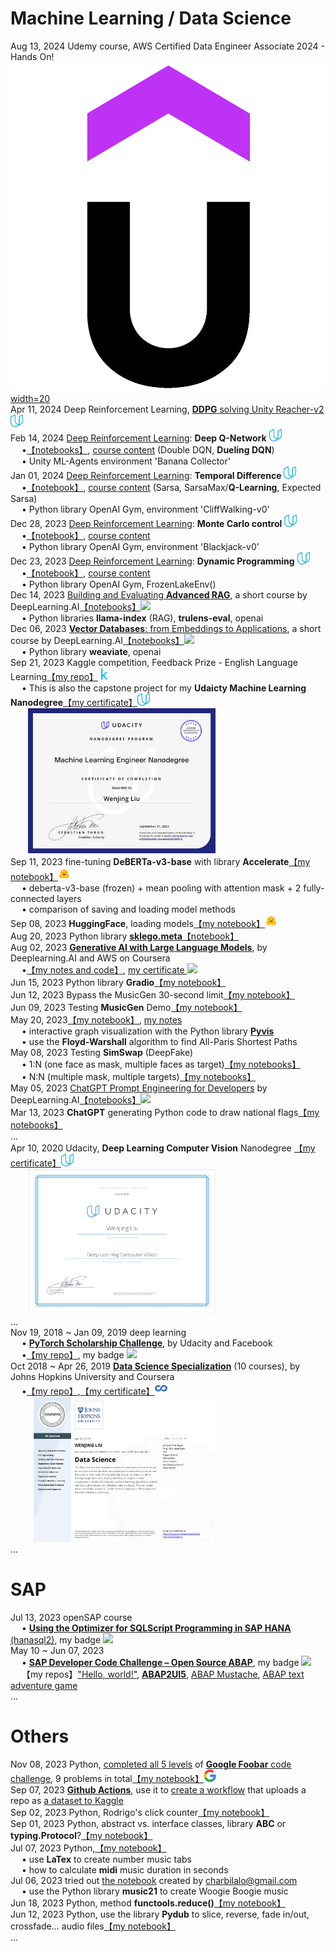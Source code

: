 # **Machine Learning / Data Science**  

Aug 13, 2024 Udemy course, AWS Certified Data Engineer Associate 2024 - Hands On! [<img src="https://raw.githubusercontent.com/Nov05/pictures/master/icons/Udemy-logo-2024.png"> width=20](https://www.udemy.com/certificate/UC-970c9b0d-c636-4306-8aa6-ed3be251f8d8/)  
Apr 11, 2024 Deep Reinforcement Learning, [**DDPG** solving Unity Reacher-v2](https://github.com/Nov05/udacity-deep-reinforcement-learning?tab=readme-ov-file#-unity-enviroment-reacher-v2-vector-game-project-submission) <img src="https://github.com/Nov05/pictures/blob/master/icons/clipart2667859.png?raw=true" width=20>    
Feb 14, 2024 [Deep Reinforcement Learning](https://learn.udacity.com/nanodegrees/nd893): **Deep Q-Network** <img src="https://github.com/Nov05/pictures/blob/master/icons/clipart2667859.png?raw=true" width=20>  
&emsp; •[【notebooks】](https://github.com/Nov05/udacity-drlnd-p1_navigation-submission), [course content](https://www.evernote.com/shard/s139/client/snv?isnewsnv=true&noteGuid=fa0ab650-ac25-d529-79b2-8dbfd0b4d4b1&noteKey=yCXdUVuaef1KmbRYNuUduyumTwFFmlHieUshzrB5cK0KdsGunib83Vw0Sw&sn=https%3A%2F%2Fwww.evernote.com%2Fshard%2Fs139%2Fsh%2Ffa0ab650-ac25-d529-79b2-8dbfd0b4d4b1%2FyCXdUVuaef1KmbRYNuUduyumTwFFmlHieUshzrB5cK0KdsGunib83Vw0Sw&title=Reinforcement%2BLearning%2B-%2BDeep%2BQ-Networks%2B%2528DDQN%2529) (Double DQN, **Dueling DQN**)  
&emsp; • Unity ML-Agents environment 'Banana Collector'    
Jan 01, 2024 [Deep Reinforcement Learning](https://learn.udacity.com/nanodegrees/nd893): **Temporal Difference** <img src="https://github.com/Nov05/pictures/blob/master/icons/clipart2667859.png?raw=true" width=20>  
&emsp; •[【notebook】](https://github.com/Nov05/Google-Colaboratory/blob/master/20231229_Temporal_Difference.ipynb), [course content](https://www.evernote.com/shard/s139/sh/7855877f-4cde-16ac-676a-12c404428d9a/CwI92aC9i4eqdQNbQ3WopqpKF42KmfUaxBGSQJOthSSKHtRuxbIP-2sJyw) (Sarsa, SarsaMax/**Q-Learning**, Expected Sarsa)  
&emsp; • Python library OpenAI Gym, environment 'CliffWalking-v0'  
Dec 28, 2023 [Deep Reinforcement Learning](https://learn.udacity.com/nanodegrees/nd893): **Monte Carlo control** <img src="https://github.com/Nov05/pictures/blob/master/icons/clipart2667859.png?raw=true" width=20>  
&emsp; •[【notebook】](https://github.com/Nov05/Google-Colaboratory/blob/master/20231224_Reinforcement_Learning_Monte_Carlo.ipynb), [course content](https://www.evernote.com/shard/s139/sh/5745a48a-3d31-a6cf-a5e7-609524cf49d1/3ibb2v7lBzC2o5PwdV0fL5lZnCKUgEyaNO2NCISXhaZsYoeTAc3Ru-fPgw)    
&emsp; • Python library OpenAI Gym, environment 'Blackjack-v0'     
Dec 23, 2023 [Deep Reinforcement Learning](https://learn.udacity.com/nanodegrees/nd893): **Dynamic Programming** <img src="https://github.com/Nov05/pictures/blob/master/icons/clipart2667859.png?raw=true" width=20>      
&emsp; •[【notebook】](https://github.com/Nov05/Google-Colaboratory/blob/master/20230921_Reinforcement_Learning_Dynamic_Programming.ipynb), [course content](https://www.evernote.com/shard/s139/sh/ffaabbf5-ea31-5a78-213b-48167e4f0289/UMDzRqSyPGcJwIRoWuQ8P8U8FHKuHtzEgKENP5pJTi-mDtvPgXw9qtCpiA)      
&emsp; • Python library OpenAI Gym, FrozenLakeEnv()    
Dec 14, 2023 [Building and Evaluating **Advanced RAG**](https://learn.deeplearning.ai/building-evaluating-advanced-rag), a short course by DeepLearning.AI[【notebooks】](https://drive.google.com/drive/folders/1NUa9wsPDILnlhnSZu95iylnccYYzv27g)<img src="https://d3njjcbhbojbot.cloudfront.net/api/utilities/v1/imageproxy/http://coursera-university-assets.s3.amazonaws.com/b4/5cb90bb92f420b99bf323a0356f451/Icon.png" width=20>  
&emsp; • Python libraries **llama-index** (RAG), **trulens-eval**, openai  
Dec 06, 2023 [**Vector Databases**: from Embeddings to Applications](https://learn.deeplearning.ai/vector-databases-embeddings-applications), a short course by DeepLearning.AI[【notebooks】](https://drive.google.com/drive/folders/1KPBacI6s4YiBwKwR5P1QGJ2cipJeby9V)<img src="https://d3njjcbhbojbot.cloudfront.net/api/utilities/v1/imageproxy/http://coursera-university-assets.s3.amazonaws.com/b4/5cb90bb92f420b99bf323a0356f451/Icon.png" width=20>  
&emsp; • Python library **weaviate**, openai  
Sep 21, 2023 Kaggle competition, Feedback Prize - English Language Learning[【my repo】](https://github.com/nov05/kaggle--feedback-prize-ell)<img src="https://github.com/Nov05/pictures/blob/master/icons/189_Kaggle_logo_logos-512.png?raw=true" width=20>    
&emsp; • This is also the capstone project for my **Udaicty Machine Learning Nanodegree**[【my certificate】<img src="https://github.com/Nov05/pictures/blob/master/icons/clipart2667859.png?raw=true" width=20>](https://graduation.udacity.com/confirm/e/55b8d6d6-6f16-11ea-a6e6-4396b8163b1d)   
&emsp;&emsp;<img src="https://github.com/Nov05/pictures/blob/master/certificates/2023-09-21%2016_05_03-Udacity%20Certificate%20Confirmation.jpg?raw=true" width=300>  
Sep 11, 2023 fine-tuning **DeBERTa-v3-base** with library **Accelerate**[【my notebook】](https://github.com/Nov05/Google-Colaboratory/blob/master/20230911_deberta_v3_base_accelerate_finetuning.ipynb)<img src="https://raw.githubusercontent.com/Nov05/pictures/master/icons/hf-logo.png" width=20>  
&emsp; • deberta-v3-base (frozen) + mean pooling with attention mask + 2 fully-connected layers  
&emsp; • comparison of saving and loading model methods  
Sep 08, 2023 **HuggingFace**, loading models[【my notebook】](https://github.com/Nov05/Google-Colaboratory/blob/master/20230908_loading_huggingface_models.ipynb)<img src="https://raw.githubusercontent.com/Nov05/pictures/master/icons/hf-logo.png" width=20>  
Aug 20, 2023 Python library [**sklego.meta**](https://scikit-lego.netlify.app/meta.html)[【notebook】](https://colab.research.google.com/drive/1xUplu44HxDzuAuN43xG3wruM8Fm75QeU?usp=sharing)  
Aug 02, 2023 [**Generative AI with Large Language Models**](https://www.coursera.org/learn/generative-ai-with-llms), by Deeplearning.AI and AWS on Coursera   
&emsp; •[【my notes and code】](https://docs.google.com/document/d/1M1t4UTqVVxSyA6Kk3zWvxrbXgMvmzYXGP6F0rct71Kg), [my certificate <img src="https://d3njjcbhbojbot.cloudfront.net/api/utilities/v1/imageproxy/http://coursera-university-assets.s3.amazonaws.com/b4/5cb90bb92f420b99bf323a0356f451/Icon.png" width=20>](https://www.coursera.org/account/accomplishments/verify/ZJUFM24K956E)    
Jun 15, 2023 Python library **Gradio**[【my notebook】](https://colab.research.google.com/drive/1n7uEetKNKFV6PBu4-D59bwDY6dO9DnJn)  
Jun 12, 2023 Bypass the MusicGen 30-second limit[【my notebook】](https://drive.google.com/file/d/1-JFtxWjBmHhmd4j7M9QSnFieUAHBnkzj)  
Jun 09, 2023 Testing **MusicGen** Demo[【my notebook】](https://drive.google.com/file/d/1X8U9pLUMCwD0YjkwSMHgPnZka2hOy0NH)  
May 20, 2023[【my notebook】](https://colab.research.google.com/drive/1upm3eO935KQQIA-2Kffg2hGu8387UnXp), [my notes](https://docs.google.com/document/d/1JTyNH4zYDWRktF3A3KmYhWl1xEuaeIyvRXGdeP7ZcOs)  
&emsp; • interactive graph visualization with the Python library [**Pyvis**](http://pyvis.network )   
&emsp; • use the **Floyd-Warshall** algorithm to find All-Paris Shortest Paths  
May 08, 2023 Testing **SimSwap** (DeepFake)  
&emsp; • 1:N (one face as mask, multiple faces as target)[【my notebooks】](https://colab.research.google.com/drive/1L9p-lvFBRaiom9zXtZloXkAEWvNO2jEl)  
&emsp; • N:N (multiple mask, multiple targets)[【my notebooks】](https://colab.research.google.com/drive/1L9p-lvFBRaiom9zXtZloXkAEWvNO2jEl)  
May 05, 2023 [ChatGPT Prompt Engineering for Developers](https://www.deeplearning.ai/short-courses/chatgpt-prompt-engineering-for-developers/) by DeepLearning.AI[【notebooks】](https://drive.google.com/drive/folders/1mYAGV-olSXfmU_0cgUfJatdv7znP1lQf?usp=drive_link)<img src="https://d3njjcbhbojbot.cloudfront.net/api/utilities/v1/imageproxy/http://coursera-university-assets.s3.amazonaws.com/b4/5cb90bb92f420b99bf323a0356f451/Icon.png" width=20>  
Mar 13, 2023 **ChatGPT** generating Python code to draw national flags[【my notebooks】](https://colab.research.google.com/drive/1pnYkGt91ayhtS4zXEb8YVKjioj-BGb1V)  
...  
Apr 10, 2020 Udacity, **Deep Learning Computer Vision** Nanodegree [【my certificate】<img src="https://github.com/Nov05/pictures/blob/master/icons/clipart2667859.png?raw=true" width=20>](https://graduation.udacity.com/confirm/AF2G9C95)  
&emsp;&emsp;<img src="https://github.com/Nov05/pictures/blob/master/certificates/2023-09-21%2016_18_36-learn.udacity.com_view-certificate_nd891-cn.jpg?raw=true" width=300>  
...  
Nov 19, 2018 ~ Jan 09, 2019 deep learning  
&emsp; • [**PyTorch Scholarship Challenge**](https://www.udacity.com/blog/2018/10/introducing-the-pytorch-scholarship-challenge-from-facebook.html), by Udacity and Facebook  
&emsp; •[【my repo】](https://github.com/Nov05/Udacity-PyTorch_Challenge), my badge <img src="https://raw.githubusercontent.com/Nov05/Udacity-PyTorch_Challenge/master/pictures/p60603977.jpg" width=20>  
Oct 2018 ~ Apr 26, 2019 [**Data Science Specialization**](https://www.coursera.org/specializations/jhu-data-science) (10 courses), by Johns Hopkins University and Coursera   
&emsp; •[【my repo】](https://github.com/Nov05/Coursera-Data_Science-Capstone/tree/master),[【my certificate】<img src="https://github.com/Nov05/pictures/blob/master/icons/coursera_logo_icon_169326.png?raw=true" width=20>](https://www.coursera.org/account/accomplishments/specialization/C34Q62KBDQLY)     
&emsp;&emsp;<img src="https://github.com/Nov05/pictures/blob/master/certificates/Coursera%20C34Q62KBDQLY.jpg?raw=true" width=300>  
...  

# **SAP**  

Jul 13, 2023 openSAP course  
&emsp; • [**Using the Optimizer for SQLScript Programming in SAP HANA** (hanasql2)](https://open.sap.com/verify/xulir-zehyb-pylev-dahep-tegam), my badge [<img src="https://opensap-certificate.s3.openhpicloud.de/openbadges/pNCxNG9hJtieTntwmOkjm/6ExSfykgpBsfBZqOFLVt4D.png" width=20>](https://openbadgepassport.com/app/profile/202440)  
May 10 ~ Jun 07, 2023  
&emsp; • [**SAP Developer Code Challenge – Open Source ABAP**](https://blogs.sap.com/2023/05/10/sap-developer-code-challenge-open-source-abap/), my badge [<img src="https://community.sap.com/images/bltf8824bc4298e468e/devChallenge3-1.svg" width=20>](https://people.sap.com/arwen.liu#reputation)  
&emsp; 【my repos】["Hello, world!"](https://github.com/Nov05/sap-btp-trial/blob/main/src/znov05_hello_world.clas.abap), [**ABAP2UI5**](https://github.com/Nov05/sap-abap2UI5), [ABAP Mustache](https://github.com/Nov05/sap-abap-mustache), [ABAP text adventure game](https://github.com/Nov05/sap-abap2ui5/tree/main#axage---abap-text-adventure-game-engine)    
...  

# **Others**    

Nov 08, 2023 Python, [completed all 5 levels](https://github.com/Nov05/pictures/blob/master/leetcode/001/F-aBXw0aQAEDDfr.jpg?raw=true) of [**Google Foobar** code challenge](https://foobar.withgoogle.com/?eid=9QV4r), 9 problems in total[【my notebook】](https://colab.research.google.com/drive/1KdZDv-HS5zCKzJIUzsHE7Hu56NIIa-Vf)<img src="https://raw.githubusercontent.com/Nov05/pictures/f61c8960d2e89d4afd795cea41e077659133b80b/icons/google-icon-logo.svg" width=20>    
Sep 07, 2023 [**Github Actions**](https://github.com/Nov05/action-push-kaggle-dataset), use it to [create a workflow](https://github.com/Nov05/kaggle--feedback-prize-ell/tree/main/.github/workflows) that uploads a repo as [a dataset to Kaggle](https://www.kaggle.com/datasets/wenjingliu/kaggle--feedback-prize-ell)    
Sep 02, 2023 Python, Rodrigo's click counter[【my notebook】](https://github.com/Nov05/Google-Colaboratory/blob/master/20230902_Rodrigo_click_counter_in_Python.ipynb)  
Sep 01, 2023 Python, abstract vs. interface classes, library **ABC** or **typing.Protocol**?[【my notebook】](https://colab.research.google.com/drive/176bHrpwqf0lpmcaWDTBVl8yMcAYkdHPE)  
Jul 07, 2023 Python,[【my notebook】](https://colab.research.google.com/drive/1qw4aG77bXoeMSmCBlPPYU6LqAHcZ-Zt6)  
&emsp; • use **LaTex** to create number music tabs  
&emsp; • how to calculate **midi** music duration in seconds  
Jul 06, 2023 tried out [the notebook](https://colab.research.google.com/drive/1yMps7e5zE81nwvIeqPy3TCQsfbsxnjx7) created by charbilalo@gmail.com  
&emsp; • use the Python library **music21** to create Woogie Boogie music  
Jun 18, 2023 Python, method **functools.reduce()**[【my notebook】](https://colab.research.google.com/drive/1xtlfLnh24b6p8lvHU99cFEc48DnP5P0z)  
Jun 12, 2023 Python, use the library **Pydub** to slice, reverse, fade in/out, crossfade... audio files[【my notebook】](https://colab.research.google.com/drive/1enS7oLn5vVLxRPFXHkwSfEJBZfwU-N9a)  
...  

<!---
Nov05/Nov05 is a ✨ special ✨ repository because its `README.md` (this file) appears on your GitHub profile.
You can click the Preview link to take a look at your changes.
--->
